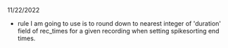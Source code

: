 11/22/2022
- rule I am going to use is to round down to nearest integer of 'duration' field of rec_times for a given recording when setting spikesorting end times. 
